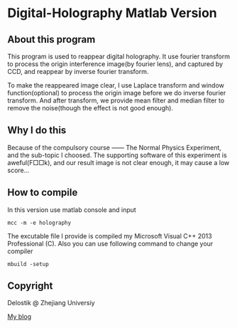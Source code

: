 # Digital-Holography Matlab Version #

## About this program ##
This program is used to reappear digital holography. It use fourier transform to process the origin interference image(by fourier lens), and captured by CCD, and reappear by inverse fourier transform.

To make the reappeared image clear, I use Laplace transform and window function(optional) to process the origin image before we do inverse fourier transform. And after transform, we provide mean filter and median filter to remove the noise(though the effect is not good enough).

## Why I do this ##
Because of the compulsory course —— The Normal Physics Experiment, and the sub-topic I choosed. The supporting software of this experiment is aweful(F□□k), and our result image is not clear enough, it may cause a low score...

## How to compile ##
In this version use matlab console and input

	mcc -m -e holography
The excutable file I provide is compiled my Microsoft Visual C++ 2013 Professional (C).
Also you can use following command to change your compiler

	mbuild -setup

## Copyright ##
Delostik @ Zhejiang Universiy

[My blog](http://www.delos96.com/ "Delostik's")
